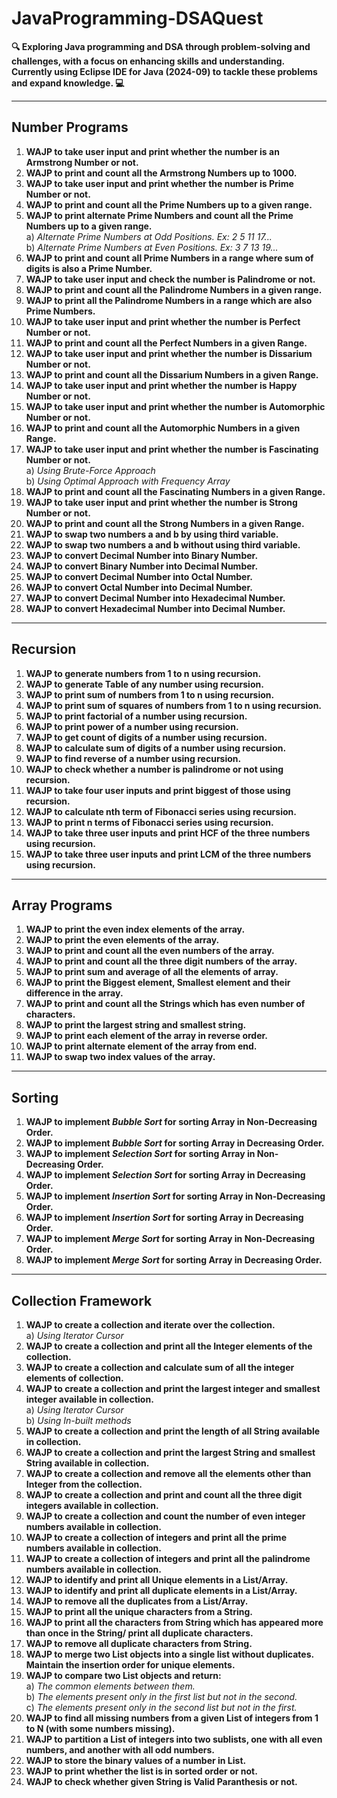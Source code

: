 # JavaProgramming-DSAQuest

**🔍 Exploring Java programming and DSA through problem-solving and challenges, with a focus on enhancing skills and understanding. Currently using Eclipse IDE for Java (2024-09) to tackle these problems and expand knowledge. 💻**

---

## Number Programs

1. **WAJP to take user input and print whether the number is an Armstrong Number or not.**
2. **WAJP to print and count all the Armstrong Numbers up to 1000.**
3. **WAJP to take user input and print whether the number is Prime Number or not.**
4. **WAJP to print and count all the Prime Numbers up to a given range.**
5. **WAJP to print alternate Prime Numbers and count all the Prime Numbers up to a given range.**  
   a) _Alternate Prime Numbers at Odd Positions. Ex: 2 5 11 17..._  
   b) _Alternate Prime Numbers at Even Positions. Ex: 3 7 13 19..._
6. **WAJP to print and count all Prime Numbers in a range where sum of digits is also a Prime Number.**
7. **WAJP to take user input and check the number is Palindrome or not.**
8. **WAJP to print and count all the Palindrome Numbers in a given range.**
9. **WAJP to print all the Palindrome Numbers in a range which are also Prime Numbers.**
10. **WAJP to take user input and print whether the number is Perfect Number or not.**
11. **WAJP to print and count all the Perfect Numbers in a given Range.**
12. **WAJP to take user input and print whether the number is Dissarium Number or not.**
13. **WAJP to print and count all the Dissarium Numbers in a given Range.**
14. **WAJP to take user input and print whether the number is Happy Number or not.**
15. **WAJP to take user input and print whether the number is Automorphic Number or not.**
16. **WAJP to print and count all the Automorphic Numbers in a given Range.**
17. **WAJP to take user input and print whether the number is Fascinating Number or not.**  
    a) _Using Brute-Force Approach_  
    b) _Using Optimal Approach with Frequency Array_
18. **WAJP to print and count all the Fascinating Numbers in a given Range.**
19. **WAJP to take user input and print whether the number is Strong Number or not.**
20. **WAJP to print and count all the Strong Numbers in a given Range.**
21. **WAJP to swap two numbers a and b by using third variable.**
22. **WAJP to swap two numbers a and b without using third variable.**
23. **WAJP to convert Decimal Number into Binary Number.**
24. **WAJP to convert Binary Number into Decimal Number.**
25. **WAJP to convert Decimal Number into Octal Number.**
26. **WAJP to convert Octal Number into Decimal Number.**
27. **WAJP to convert Decimal Number into Hexadecimal Number.**
28. **WAJP to convert Hexadecimal Number into Decimal Number.**

---

## Recursion

1. **WAJP to generate numbers from 1 to n using recursion.**
2. **WAJP to generate Table of any number using recursion.**
3. **WAJP to print sum of numbers from 1 to n using recursion.**
4. **WAJP to print sum of squares of numbers from 1 to n using recursion.**
5. **WAJP to print factorial of a number using recursion.**
6. **WAJP to print power of a number using recursion.**
7. **WAJP to get count of digits of a number using recursion.**
8. **WAJP to calculate sum of digits of a number using recursion.**
9. **WAJP to find reverse of a number using recursion.**
10. **WAJP to check whether a number is palindrome or not using recursion.**
11. **WAJP to take four user inputs and print biggest of those using recursion.**
12. **WAJP to calculate nth term of Fibonacci series using recursion.**
13. **WAJP to print n terms of Fibonacci series using recursion.**
14. **WAJP to take three user inputs and print HCF of the three numbers using recursion.**
15. **WAJP to take three user inputs and print LCM of the three numbers using recursion.**

---

## Array Programs

1. **WAJP to print the even index elements of the array.**
2. **WAJP to print the even elements of the array.**
3. **WAJP to print and count all the even numbers of the array.**
4. **WAJP to print and count all the three digit numbers of the array.**
5. **WAJP to print sum and average of all the elements of array.**
6. **WAJP to print the Biggest element, Smallest element and their difference in the array.**
7. **WAJP to print and count all the Strings which has even number of characters.**
8. **WAJP to print the largest string and smallest string.**
9. **WAJP to print each element of the array in reverse order.**
10. **WAJP to print alternate element of the array from end.**
11. **WAJP to swap two index values of the array.**

---

## Sorting

1. **WAJP to implement *Bubble Sort* for sorting Array in Non-Decreasing Order.**
2. **WAJP to implement *Bubble Sort* for sorting Array in Decreasing Order.**
3. **WAJP to implement *Selection Sort* for sorting Array in Non-Decreasing Order.**
4. **WAJP to implement *Selection Sort* for sorting Array in Decreasing Order.**
5. **WAJP to implement *Insertion Sort* for sorting Array in Non-Decreasing Order.**
6. **WAJP to implement *Insertion Sort* for sorting Array in Decreasing Order.**
7. **WAJP to implement *Merge Sort* for sorting Array in Non-Decreasing Order.**
8. **WAJP to implement *Merge Sort* for sorting Array in Decreasing Order.**

---

## Collection Framework

1. **WAJP to create a collection and iterate over the collection.**  
    a) _Using Iterator Cursor_  
2. **WAJP to create a collection and print all the Integer elements of the collection.**  
3. **WAJP to create a collection and calculate sum of all the integer elements of collection.**  
4. **WAJP to create a collection and print the largest integer and smallest integer available in collection.**  
    a) _Using Iterator Cursor_    
    b) _Using In-built methods_    
5. **WAJP to create a collection and print the length of all String available in collection.**  
6. **WAJP to create a collection and print the largest String and smallest String available in collection.**  
7. **WAJP to create a collection and remove all the elements other than Integer from the collection.**  
8. **WAJP to create a collection and print and count all the three digit integers available in collection.**  
9. **WAJP to create a collection and count the number of even integer numbers available in collection.**  
10. **WAJP to create a collection of integers and print all the prime numbers available in collection.**  
11. **WAJP to create a collection of integers and print all the palindrome numbers available in collection.**  
12. **WAJP to identify and print all Unique elements in a List/Array.**  
13. **WAJP to identify and print all duplicate elements in a List/Array.**  
14. **WAJP to remove all the duplicates from a List/Array.**  
15. **WAJP to print all the unique characters from a String.**  
16. **WAJP to print all the characters from String which has appeared more than once in the String/ print all duplicate characters.**  
17. **WAJP to remove all duplicate characters from String.**  
18. **WAJP to merge two List objects into a single list without duplicates. Maintain the insertion order for unique elements.**  
19. **WAJP to compare two List objects and return:**  
    a) _The common elements between them._  
    b) _The elements present only in the first list but not in the second._  
    c) _The elements present only in the second list but not in the first._  
20. **WAJP to find all missing numbers from a given List of integers from 1 to N (with some numbers missing).**  
21. **WAJP to partition a List of integers into two sublists, one with all even numbers, and another with all odd numbers.**  
22. **WAJP to store the binary values of a number in List.**  
23. **WAJP to print whether the list is in sorted order or not.**  
24. **WAJP to check whether given String is Valid Paranthesis or not.**  